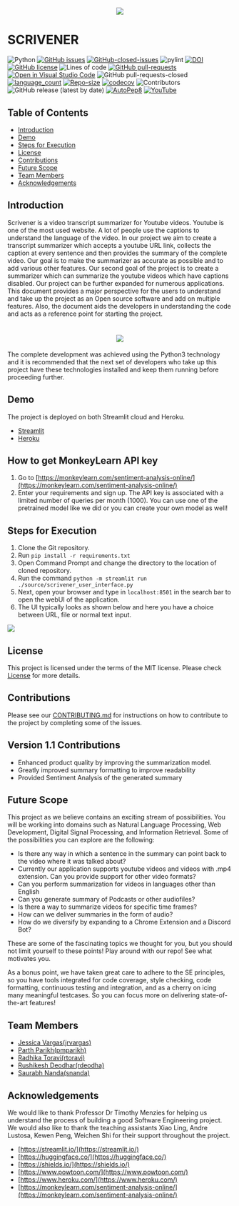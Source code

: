 <h1 align="center">
 <img src="https://github.com/anshulp2912/scrivener/blob/main/media/logo/logo.gif" />
</h1>

# SCRIVENER 

![Python](https://img.shields.io/badge/python-3670A0?style=flat&logo=python&logoColor=ffdd54)
[![GitHub issues](https://img.shields.io/github/issues/TommasU/scrivener)](https://github.com/TommasU/scrivener/issues)
[![GitHub-closed-issues](https://img.shields.io/github/issues-closed-raw/TommasU/scrivener)](https://GitHub.com/TommasU/scrivener/)
![pylint](https://img.shields.io/badge/-pylint-orange)
[![DOI](https://zenodo.org/badge/DOI/10.5281/zenodo.5601143.svg)](https://doi.org/10.5281/zenodo.5601143)
[![GitHub license](https://img.shields.io/github/license/TommasU/scrivener)](https://github.com/TommasU/scrivener/blob/main/LICENSE)
![Lines of code](https://img.shields.io/tokei/lines/github/TommasU/scrivener)
[![GitHub pull-requests](https://img.shields.io/github/issues-pr/TommasU/scrivener)](https://github.com/TommasU/scrivener/issues/pull/)
[![Open in Visual Studio Code](https://open.vscode.dev/badges/open-in-vscode.svg)](https://open.vscode.dev/TommasU/scrivener/Developer/badges)
![GitHub pull-requests-closed](https://img.shields.io/github/issues-pr-closed-raw/TommasU/scrivener)
[![language_count](https://img.shields.io/github/languages/count/TommasU/scrivener)](https://GitHub.com/TommasU/scrivener/) 
[![Repo-size](https://img.shields.io/github/repo-size/TommasU/scrivener)](https://GitHub.com/TommasU/scrivener/)
[![codecov](https://codecov.io/gh/TommasU/scrivener/branch/main/graph/badge.svg)](https://codecov.io/gh/TommasU/scrivener)
![Contributors](https://img.shields.io/badge/Contributors-5-yellowgreen)
![GitHub release (latest by date)](https://img.shields.io/github/v/release/TommasU/scrivener)
[![AutoPep8](https://img.shields.io/badge/AutoPep8-1.6.0-brightgreen)](https://pypi.org/project/autopep8/)
[![YouTube](https://img.shields.io/badge/YouTube-FF0000?style=for-the-badge&logo=youtube&logoColor=white)](https://www.youtube.com/watch?v=_pg9M32LiG8&ab_channel=AnshulPatel)

## Table of Contents
- [Introduction](#Introduction)
- [Demo](#Demo)
- [Steps for Execution](#ExecutionSteps)
- [License](#License)
- [Contributions](#Contributions)
- [Future Scope](#FutureScope)
- [Team Members](#TeamMember)
- [Acknowledgements](#Acknowledgement)

## Introduction <a name="Introduction"></a>

Scrivener is a video transcript summarizer for Youtube videos. Youtube is one of the most used website. A lot of people use the captions to understand the language of the video. In our project we aim to create a transcript summarizer which accepts a youtube URL link, collects the caption at every sentence and then provides the summary of the complete video. Our goal is to make the summarizer as accurate as possible and to add various other features. Our second goal of the project is to create a summarizer which can summarize the youtube videos which have captions disabled. Our project can be further expanded for numerous applications. This document provides a major perspective for the users to understand and take up the project as an Open source software and add on multiple features. Also, the document aids the developers in understanding the code and acts as a reference point for starting the project.

<h1 align="center">
 <img src="https://github.com/anshulp2912/scrivener/blob/main/media/working_animation/scrivener_working.gif" />
</h1>

The complete development was achieved using the Python3 technology and it is recommended that the next set of developers who take up this project have these technologies installed and keep them running before proceeding further.

## Demo <a name="Demo"></a>
The project is deployed on both Streamlit cloud and Heroku.
- [Streamlit](https://share.streamlit.io/anshulp2912/scrivener/main/source/scrivener_user_interface.py)
- [Heroku](https://scrivener-heroku.herokuapp.com/)
## How to get MonkeyLearn API key
1. Go to [https://monkeylearn.com/sentiment-analysis-online/](https://monkeylearn.com/sentiment-analysis-online/)
2. Enter your requirements and sign up.
The API key is associated with a limited number of queries per month (1000). You can use one of the pretrained model like we did or you can create your own model as well!
 
## Steps for Execution <a name="ExecutionSteps"></a>
1. Clone the Git repository.
2. Run `pip install -r requirements.txt`
3. Open Command Prompt and change the directory to the location of cloned repository.
4. Run the command `python -m streamlit run ./source/scrivener_user_interface.py`
5. Next, open your browser and type in `localhost:8501` in the search bar to open the webUI of the application.
6. The UI typically looks as shown below and here you have a choice between URL, file or normal text input.

<img src="https://github.com/anshulp2912/scrivener/blob/main/media/demo.PNG" />

## License <a name="License"></a>
This project is licensed under the terms of the MIT license. Please check [License](https://github.com/TommasU/scrivener/blob/main/LICENSE) for more details.

## Contributions <a name="Contributions"></a>
Please see our [CONTRIBUTING.md](https://github.com/TommasU/scrivener/blob/main/CONTRIBUTING.md) for instructions on how to contribute to the project by completing some of the issues.

## Version 1.1 Contributions
- Enhanced product quality by improving the summarization model.
- Greatly improved summary formatting to improve readability
- Provided Sentiment Analysis of the generated summary

## Future Scope <a name="FutureScope"></a>
This project as we believe contains an exciting stream of possibilities. You will be working into domains such as Natural Language Processing, Web Development, Digital Signal Processing, and Information Retrieval. Some of the possibilities you can explore are the following:
* Is there any way in which a sentence in the summary can point back to the video where it was talked about?
* Currently our application supports youtube videos and videos with .mp4 extension. Can you provide support for other video formats?
* Can you perform summarization for videos in languages other than English
* Can you generate summary of Podcasts or other audiofiles?
* Is there a way to summarize videos for specific time frames?
* How can we deliver summaries in the form of audio?
* How do we diversify by expanding to a Chrome Extension and a Discord Bot?

These are some of the fascinating topics we thought for you, but you should not limit yourself to these points! Play around with our repo! See what motivates you.

As a bonus point, we have taken great care to adhere to the SE principles, so you have tools integrated for code coverage, style checking, code formatting, continuous testing and integration, and as a cherry on icing many meaningful testcases. So you can focus more on delivering state-of-the-art features!

## Team Members <a name="TeamMember"></a>

- [Jessica Vargas(jrvargas)](jrvargas@ncsu.edu) <br> 
- [Parth Parikh(pmparikh)](pmparikh@ncsu.edu) <br>
- [Radhika Toravi(rtoravi)](rtoravi@ncsu.edu) <br>
- [Rushikesh Deodhar(rdeodha)](rdeodha@ncsu.edu) <br>
- [Saurabh Nanda(snanda)](snanda2@ncsu.edu) <br>
				
## Acknowledgements <a name="Acknowledgement"></a>
We would like to thank Professor Dr Timothy Menzies for helping us understand the process of building a good Software Engineering project. We would also like to thank the teaching assistants Xiao Ling, Andre Lustosa, Kewen Peng, Weichen Shi for their support throughout the project.
- [https://streamlit.io/](https://streamlit.io/)
- [https://huggingface.co/](https://huggingface.co/)
- [https://shields.io/](https://shields.io/)
- [https://www.powtoon.com/](https://www.powtoon.com/)
- [https://www.heroku.com/](https://www.heroku.com/)
- [https://monkeylearn.com/sentiment-analysis-online/](https://monkeylearn.com/sentiment-analysis-online/)
